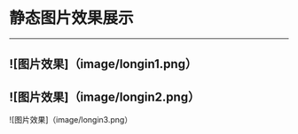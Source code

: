 # 静态图片效果展示
---
![图片效果]（image/longin1.png）
---
![图片效果]（image/longin2.png）
---
![图片效果]（image/longin3.png）